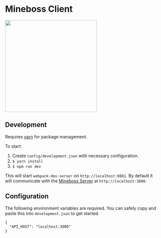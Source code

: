 # Mineboss Client

<img src="http://i.imgur.com/U6zG4Bs.png" width="300" />

## Development

Requires [yarn](https://yarnpkg.com) for package management.

To start:
1. Create `config/development.json` with necessary configuration.
2. `$ yarn install`
3. `$ npm run dev`

This will start `webpack-dev-server` on `http://localhost:8081`. By default it will communicate with
the [Mineboss Server](http://github.com/nkohari/mineboss-server) at `http://localhost:3000`.

## Configuration

The following environment variables are required. You can safely copy and paste this into
`development.json` to get started.

```
{
  "API_HOST": "localhost:3000"
}
```
